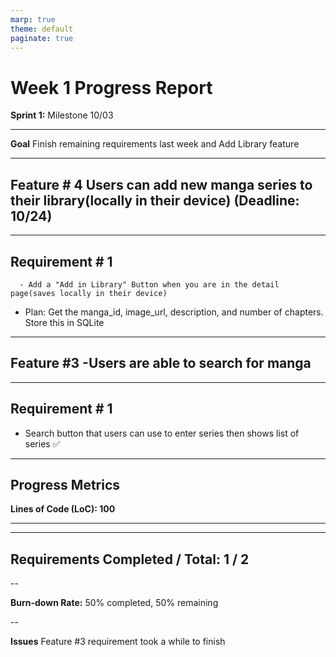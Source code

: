 ```yaml
---
marp: true
theme: default
paginate: true
---
```


# Week 1 Progress Report

**Sprint 1:** Milestone 10/03

---

**Goal** Finish remaining requirements last week and Add Library feature

---

## Feature # 4 Users can add new manga series to their library(locally in their device) (Deadline: 10/24)

---

## Requirement # 1

      - Add a "Add in Library" Button when you are in the detail page(saves locally in their device)

- Plan: Get the manga_id, image_url, description, and number of chapters. Store this in SQLite

---

## Feature #3 -Users are able to search for manga

---

## Requirement # 1

- Search button that users can use to enter series then shows list of series ✅

---

## Progress Metrics

**Lines of Code (LoC): 100**

---

---

## **Requirements Completed / Total:** 1 / 2

--

**Burn-down Rate:** 50% completed, 50% remaining

--

**Issues** Feature #3 requirement took a while to finish

